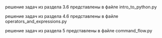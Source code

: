 решение задач из раздела 3.6 представлены в файле intro_to_python.py

решение задач из раздела 4.6 представлены в файле operators_and_expressions.py

решение задач из раздела 5 представлены в файле command_flow.py
